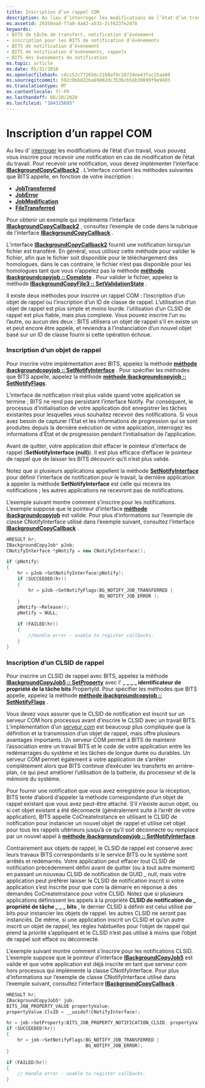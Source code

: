 ```yaml
---
title: Inscription d’un rappel COM
description: Au lieu d’interroger les modifications de l’état d’un travail, vous pouvez vous inscrire pour recevoir une notification en cas de modification de l’état du travail.
ms.assetid: 29350ea4-f7a9-4a42-a531-2cf623fe247b
keywords:
- BITS de tâche de transfert, notification d’événement
- inscription pour les BITS de notification d’événements
- BITS de notification d’événement
- BITS de notification d’événements, rappels
- BITS des événements de notification
ms.topic: article
ms.date: 05/31/2018
ms.openlocfilehash: cdcc52c772656c2168af9c10724ee43fac25aa80
ms.sourcegitcommit: 592c9bbd22ba69802dc353bcb5eb30699f9e9403
ms.translationtype: MT
ms.contentlocale: fr-FR
ms.lasthandoff: 08/20/2020
ms.locfileid: "104315695"
---
```

# <a name="registering-a-com-callback"></a>Inscription d’un rappel COM

Au lieu d' [interroger](polling-for-the-status-of-the-job.md) les modifications de l’état d’un travail, vous pouvez vous inscrire pour recevoir une notification en cas de modification de l’état du travail. Pour recevoir une notification, vous devez implémenter l’interface [**IBackgroundCopyCallback2**](/windows/desktop/api/Bits3_0/nn-bits3_0-ibackgroundcopycallback2) . L’interface contient les méthodes suivantes que BITS appelle, en fonction de votre inscription :

-   [**JobTransferred**](/windows/desktop/api/Bits/nf-bits-ibackgroundcopycallback-jobtransferred)
-   [**JobError**](/windows/desktop/api/Bits/nf-bits-ibackgroundcopycallback-joberror)
-   [**JobModification**](/windows/desktop/api/Bits/nf-bits-ibackgroundcopycallback-jobmodification)
-   [**FileTransferred**](/windows/desktop/api/Bits3_0/nf-bits3_0-ibackgroundcopycallback2-filetransferred)

Pour obtenir un exemple qui implémente l’interface [**IBackgroundCopyCallback2**](/windows/desktop/api/Bits3_0/nn-bits3_0-ibackgroundcopycallback2) , consultez l’exemple de code dans la rubrique de l’interface [**IBackgroundCopyCallback**](/windows/desktop/api/Bits/nn-bits-ibackgroundcopycallback) .

L’interface [**IBackgroundCopyCallback2**](/windows/desktop/api/Bits3_0/nn-bits3_0-ibackgroundcopycallback2) fournit une notification lorsqu’un fichier est transféré. En général, vous utilisez cette méthode pour valider le fichier, afin que le fichier soit disponible pour le téléchargement des homologues. dans le cas contraire, le fichier n’est pas disponible pour les homologues tant que vous n’appelez pas la méthode [**méthode ibackgroundcopyjob :: Complete**](/windows/desktop/api/Bits/nf-bits-ibackgroundcopyjob-complete) . Pour valider le fichier, appelez la méthode [**IBackgroundCopyFile3 :: SetValidationState**](/windows/desktop/api/Bits3_0/nf-bits3_0-ibackgroundcopyfile3-setvalidationstate) .

Il existe deux méthodes pour inscrire un rappel COM : l’inscription d’un objet de rappel ou l’inscription d’un ID de classe de rappel. L’utilisation d’un objet de rappel est plus simple et moins lourde. l’utilisation d’un CLSID de rappel est plus fiable, mais plus complexe. Vous pouvez inscrire l’un ou l’autre, ou aucun des deux : BITS utilisera un objet de rappel s’il en existe un et peut encore être appelé, et reviendra à l’instanciation d’un nouvel objet basé sur un ID de classe fourni si cette opération échoue.

### <a name="registering-a-callback-object"></a>Inscription d’un objet de rappel

Pour inscrire votre implémentation avec BITS, appelez la méthode [**méthode ibackgroundcopyjob :: SetNotifyInterface**](/windows/desktop/api/Bits/nf-bits-ibackgroundcopyjob-setnotifyinterface) . Pour spécifier les méthodes que BITS appelle, appelez la méthode [**méthode ibackgroundcopyjob :: SetNotifyFlags**](/windows/desktop/api/Bits/nf-bits-ibackgroundcopyjob-setnotifyflags).

L’interface de notification n’est plus valide quand votre application se termine ; BITS ne rend pas persistant l’interface Notify. Par conséquent, le processus d’initialisation de votre application doit enregistrer les tâches existantes pour lesquelles vous souhaitez recevoir des notifications. Si vous avez besoin de capturer l’État et les informations de progression qui se sont produites depuis la dernière exécution de votre application, interrogez les informations d’État et de progression pendant l’initialisation de l’application.

Avant de quitter, votre application doit effacer le pointeur d’interface de rappel (**SetNotifyInterface (null)**). Il est plus efficace d’effacer le pointeur de rappel que de laisser les BITS découvrir qu’il n’est plus valide.

Notez que si plusieurs applications appellent la méthode [**SetNotifyInterface**](/windows/desktop/api/Bits/nf-bits-ibackgroundcopyjob-setnotifyinterface) pour définir l’interface de notification pour le travail, la dernière application à appeler la méthode **SetNotifyInterface** est celle qui recevra les notifications ; les autres applications ne recevront pas de notifications.

L’exemple suivant montre comment s’inscrire pour les notifications. L’exemple suppose que le pointeur d’interface [**méthode ibackgroundcopyjob**](/windows/desktop/api/Bits/nn-bits-ibackgroundcopyjob) est valide. Pour plus d’informations sur l’exemple de classe CNotifyInterface utilisé dans l’exemple suivant, consultez l’interface [**IBackgroundCopyCallback**](/windows/desktop/api/Bits/nn-bits-ibackgroundcopycallback) .


```C++
HRESULT hr;
IBackgroundCopyJob* pJob;
CNotifyInterface *pNotify = new CNotifyInterface();

if (pNotify)
{
    hr = pJob->SetNotifyInterface(pNotify);
    if (SUCCEEDED(hr))
    {
        hr = pJob->SetNotifyFlags(BG_NOTIFY_JOB_TRANSFERRED | 
                                  BG_NOTIFY_JOB_ERROR );
    }
    pNotify->Release();
    pNotify = NULL;

    if (FAILED(hr))
    {
        //Handle error - unable to register callbacks.
    }
}
```



### <a name="registering-a-callback-clsid"></a>Inscription d’un CLSID de rappel

Pour inscrire un CLSID de rappel avec BITS, appelez la méthode [**IBackgroundCopyJob5 :: SetProperty**](/windows/desktop/api/Bits5_0/nf-bits5_0-ibackgroundcopyjob5-setproperty) avec l' **\_ \_ \_ \_ identificateur de propriété de la tâche bits** PropertyId. Pour spécifier les méthodes que BITS appelle, appelez la méthode [**méthode ibackgroundcopyjob :: SetNotifyFlags**](/windows/desktop/api/Bits/nf-bits-ibackgroundcopyjob-setnotifyflags) .

Vous devez vous assurer que le CLSID de notification est inscrit sur un serveur COM hors processus avant d’inscrire le CLSID avec un travail BITS. L’implémentation d’un [serveur com](/windows/desktop/com/com-server-responsibilities) est beaucoup plus compliquée que la définition et la transmission d’un objet de rappel, mais offre plusieurs avantages importants. Un serveur COM permet à BITS de maintenir l’association entre un travail BITS et le code de votre application entre les redémarrages du système et les tâches de longue durée ou durables. Un serveur COM permet également à votre application de s’arrêter complètement alors que BITS continue d’exécuter les transferts en arrière-plan, ce qui peut améliorer l’utilisation de la batterie, du processeur et de la mémoire du système.

Pour fournir une notification que vous avez enregistrée pour la réception, BITS tente d’abord d’appeler la méthode correspondante d’un objet de rappel existant que vous avez peut-être attaché. S’il n’existe aucun objet, ou si cet objet existant a été déconnecté (généralement suite à l’arrêt de votre application), BITS appelle CoCreateInstance en utilisant le CLSID de notification pour instancier un nouvel objet de rappel et utilise cet objet pour tous les rappels ultérieurs jusqu’à ce qu’il soit déconnecté ou remplacé par un nouvel appel à [**méthode ibackgroundcopyjob :: SetNotifyInterface**](/windows/desktop/api/Bits/nf-bits-ibackgroundcopyjob-setnotifyinterface).

Contrairement aux objets de rappel, le CLSID de rappel est conservé avec leurs travaux BITS correspondants si le service BITS ou le système sont arrêtés et redémarrés. Votre application peut effacer tout CLSID de notification précédemment défini avant de quitter (ou à tout autre moment) en passant un nouveau CLSID de notification de GUID \_ null, mais votre application peut préférer laisser le CLSID de notification inscrit si votre application s’est inscrite pour que com la démarre en réponse à des demandes CoCreateInstance pour votre CLSID. Notez que si plusieurs applications définissent les appels à la propriété **CLSID de notification de \_ propriété de tâche \_ \_ \_ bits** , le dernier CLSID à définir est celui utilisé par bits pour instancier les objets de rappel. les autres CLSID ne seront pas instanciés. De même, si une application inscrit un CLSID et qu’un autre inscrit un objet de rappel, les règles habituelles pour l’objet de rappel qui prend la priorité s’appliquent et le CLSID n’est pas utilisé à moins que l’objet de rappel soit effacé ou déconnecté.

L’exemple suivant montre comment s’inscrire pour les notifications CLSID. L’exemple suppose que le pointeur d’interface [**IBackgroundCopyJob5**](/windows/desktop/api/Bits5_0/nn-bits5_0-ibackgroundcopyjob5) est valide et que votre application est déjà inscrite en tant que serveur com hors processus qui implémente la classe CNotifyInterface. Pour plus d’informations sur l’exemple de classe CNotifyInterface utilisé dans l’exemple suivant, consultez l’interface [**IBackgroundCopyCallback**](/windows/desktop/api/Bits/nn-bits-ibackgroundcopycallback) .


```C++
HRESULT hr; 
IBackgroundCopyJob5* job; 
BITS_JOB_PROPERTY_VALUE propertyValue; 
propertyValue.ClsID = __uuidof(CNotifyInterface); 

hr = job->SetProperty(BITS_JOB_PROPERTY_NOTIFICATION_CLSID, propertyValue); 
if (SUCCEEDED(hr)) 
{ 
    hr = job->SetNotifyFlags(BG_NOTIFY_JOB_TRANSFERRED |  
                             BG_NOTIFY_JOB_ERROR); 
} 

if (FAILED(hr)) 
{ 
    // Handle error - unable to register callbacks. 
} 
```



 

 